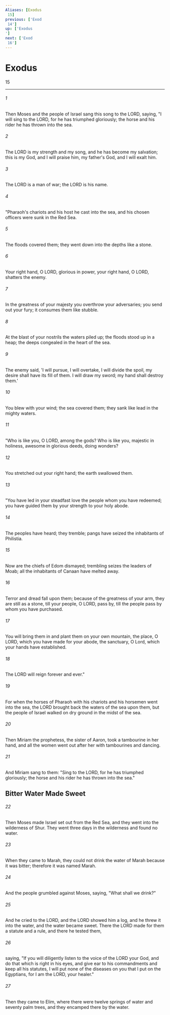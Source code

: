 ```yaml
---
Aliases: [Exodus 15]
previous: ['Exod 14']
up: ['Exodus']
next: ['Exod 16']
---
```

# Exodus 15

***
 

###### 1 
Then Moses and the people of Israel sang this song to the LORD, saying, "I will sing to the LORD, for he has triumphed gloriously;  the horse and his rider he has thrown into the sea.   

###### 2 
The LORD is my strength and my song,  and he has become my salvation;  this is my God, and I will praise him,  my father's God, and I will exalt him.   

###### 3 
The LORD is a man of war;  the LORD is his name.  

###### 4 
"Pharaoh's chariots and his host he cast into the sea,  and his chosen officers were sunk in the Red Sea.   

###### 5 
The floods covered them;  they went down into the depths like a stone.   

###### 6 
Your right hand, O LORD, glorious in power,  your right hand, O LORD, shatters the enemy.   

###### 7 
In the greatness of your majesty you overthrow your adversaries;  you send out your fury; it consumes them like stubble.   

###### 8 
At the blast of your nostrils the waters piled up;  the floods stood up in a heap;  the deeps congealed in the heart of the sea.   

###### 9 
The enemy said, 'I will pursue, I will overtake,  I will divide the spoil, my desire shall have its fill of them.  I will draw my sword; my hand shall destroy them.'   

###### 10 
You blew with your wind; the sea covered them;  they sank like lead in the mighty waters.  

###### 11 
"Who is like you, O LORD, among the gods?  Who is like you, majestic in holiness,  awesome in glorious deeds, doing wonders?   

###### 12 
You stretched out your right hand;  the earth swallowed them.  

###### 13 
"You have led in your steadfast love the people whom you have redeemed;  you have guided them by your strength to your holy abode.   

###### 14 
The peoples have heard; they tremble;  pangs have seized the inhabitants of Philistia.   

###### 15 
Now are the chiefs of Edom dismayed;  trembling seizes the leaders of Moab;  all the inhabitants of Canaan have melted away.   

###### 16 
Terror and dread fall upon them;  because of the greatness of your arm, they are still as a stone,  till your people, O LORD, pass by,  till the people pass by whom you have purchased.   

###### 17 
You will bring them in and plant them on your own mountain,  the place, O LORD, which you have made for your abode,  the sanctuary, O Lord, which your hands have established.   

###### 18 
The LORD will reign forever and ever."  

###### 19 
For when the horses of Pharaoh with his chariots and his horsemen went into the sea, the LORD brought back the waters of the sea upon them, but the people of Israel walked on dry ground in the midst of the sea.  

###### 20 
Then Miriam the prophetess, the sister of Aaron, took a tambourine in her hand, and all the women went out after her with tambourines and dancing.  

###### 21 
And Miriam sang to them: "Sing to the LORD, for he has triumphed gloriously;  the horse and his rider he has thrown into the sea."  ## Bitter Water Made Sweet  

###### 22 
Then Moses made Israel set out from the Red Sea, and they went into the wilderness of Shur. They went three days in the wilderness and found no water.  

###### 23 
When they came to Marah, they could not drink the water of Marah because it was bitter; therefore it was named Marah.  

###### 24 
And the people grumbled against Moses, saying, "What shall we drink?"  

###### 25 
And he cried to the LORD, and the LORD showed him a log, and he threw it into the water, and the water became sweet. There the LORD made for them a statute and a rule, and there he tested them,  

###### 26 
saying, "If you will diligently listen to the voice of the LORD your God, and do that which is right in his eyes, and give ear to his commandments and keep all his statutes, I will put none of the diseases on you that I put on the Egyptians, for I am the LORD, your healer."  

###### 27 
Then they came to Elim, where there were twelve springs of water and seventy palm trees, and they encamped there by the water.
